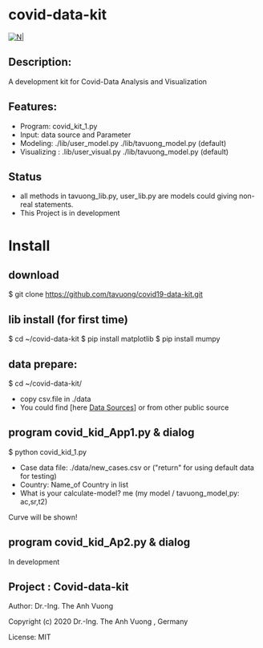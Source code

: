 # covid-data-kit
[![N|](https://vuongblog.files.wordpress.com/2020/05/git_power1_vuong-1.png)](https://vuongblog.wordpress.com)
## Description:
A development kit for Covid-Data Analysis and Visualization
## Features:
- Program: covid_kit_1.py
- Input: data source and Parameter
- Modeling:     ./lib/user_model.py ./lib/tavuong_model.py (default)
- Visualizing : .lib/user_visual.py ./lib/tavuong_model.py (default)

## Status
- all methods in tavuong_lib.py, user_lib.py  are  models could giving non-real statements.
- This Project is in development

# Install
## download
$ git clone https://github.com/tavuong/covid19-data-kit.git

## lib install (for first time)
$ cd ~/covid-data-kit
$ pip install matplotlib
$ pip install mumpy

## data prepare: 
$ cd ~/covid-data-kit/

- copy csv.file in ./data 
- You could find [here [Data Sources](https://ourworldindata.org/coronavirus-source-data)] or from other public source 

## program covid_kid_App1.py & dialog
$ python covid_kid_1.py

- Case data file: ./data/new_cases.csv or ("return" for using default data for testing) 
- Country: Name_of Country in list
- What is your calculate-model? me (my model / tavuong_model,py: ac,sr,t2)

Curve will be shown!

## program covid_kid_Ap2.py & dialog
In development

Project : Covid-data-kit
----
Author: Dr.-Ing. The Anh Vuong 

Copyright (c) 2020 Dr.-Ing. The Anh Vuong , Germany

License: MIT
